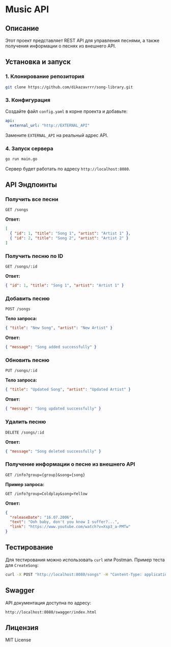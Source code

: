 # Music API

## Описание
Этот проект представляет REST API для управления песнями, а также получения информации о песнях из внешнего API.

## Установка и запуск

### 1. Клонирование репозитория
```sh
git clone https://github.com/dikazavrrr/song-library.git
```

### 3. Конфигурация
Создайте файл `config.yaml` в корне проекта и добавьте:
```yaml
api:
  external_url: "http://EXTERNAL_API"
```
Замените `EXTERNAL_API` на реальный адрес API.

### 4. Запуск сервера
```sh
go run main.go
```

Сервер будет работать по адресу `http://localhost:8080`.

## API Эндпоинты

### Получить все песни
```http
GET /songs
```
**Ответ:**
```json
[
  { "id": 1, "title": "Song 1", "artist": "Artist 1" },
  { "id": 2, "title": "Song 2", "artist": "Artist 2" }
]
```

### Получить песню по ID
```http
GET /songs/:id
```
**Ответ:**
```json
{ "id": 1, "title": "Song 1", "artist": "Artist 1" }
```

### Добавить песню
```http
POST /songs
```
**Тело запроса:**
```json
{ "title": "New Song", "artist": "New Artist" }
```
**Ответ:**
```json
{ "message": "Song added successfully" }
```

### Обновить песню
```http
PUT /songs/:id
```
**Тело запроса:**
```json
{ "title": "Updated Song", "artist": "Updated Artist" }
```
**Ответ:**
```json
{ "message": "Song updated successfully" }
```

### Удалить песню
```http
DELETE /songs/:id
```
**Ответ:**
```json
{ "message": "Song deleted successfully" }
```

### Получение информации о песне из внешнего API
```http
GET /info?group={group}&song={song}
```
**Пример запроса:**
```
GET /info?group=Coldplay&song=Yellow
```
**Ответ:**
```json
{
  "releaseDate": "16.07.2006",
  "text": "Ooh baby, don't you know I suffer?...",
  "link": "https://www.youtube.com/watch?v=Xsp3_a-PMTw"
}
```

## Тестирование
Для тестирования можно использовать `curl` или Postman.
Пример теста для `CreateSong`:
```sh
curl -X POST "http://localhost:8080/songs" -H "Content-Type: application/json" -d '{"title":"New Song","artist":"New Artist"}'
```

## Swagger
API документация доступна по адресу:
```
http://localhost:8080/swagger/index.html
```

## Лицензия
MIT License

